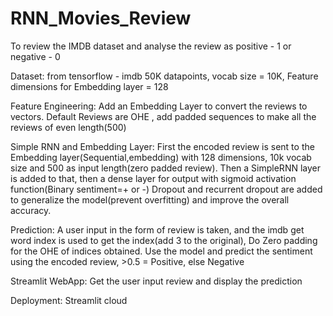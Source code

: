 # RNN_Movies_Review
To review the IMDB dataset and analyse the review as positive - 1 or negative - 0

Dataset: from tensorflow - imdb
  50K datapoints, vocab size = 10K, Feature dimensions for Embedding layer = 128

  Feature Engineering: Add an Embedding Layer to convert the reviews to vectors.
        Default Reviews are OHE , add padded sequences to make all the reviews of even length(500)

  Simple RNN and Embedding Layer: First the encoded review is sent to the Embedding layer(Sequential,embedding) with 128 dimensions, 10k  vocab size and 500 as input length(zero padded review).
  Then a SimpleRNN layer is added to that, then a dense layer for output with sigmoid activation function(Binary sentiment=+ or -)
  Dropout and recurrent dropout are added to generalize the model(prevent overfitting) and improve the overall accuracy.

  Prediction: A user input in the form of review is taken, and the imdb get word index is used to get the index(add 3 to the original), 
            Do Zero padding for the OHE of indices obtained.
            Use the model and predict the sentiment using the encoded review,
            >0.5 = Positive, else Negative

  Streamlit WebApp: Get the user input review and display the prediction

  Deployment: Streamlit cloud
